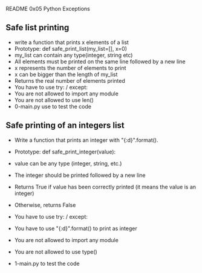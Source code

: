 README 0x05 Python Exceptions

## Safe list printing
- write a function that prints x elements of a list
- Prototype: def safe_print_list(my_list=[], x=0)
- my_list can contain any type(integer, string etc)
- All elements must be printed on the same line followed by a new line
- x represents  the number of elements to print
- x can be bigger than the length of my_list
- Returns the real number of elements printed
- You have to use try: / except:
- You are not allowed to import any module
- You are not allowed to use len()
- 0-main.py use to test the code

## Safe printing of an integers list
- Write a function that prints an integer with "{:d}".format().

-    Prototype: def safe_print_integer(value):
-    value can be any type (integer, string, etc.)
-    The integer should be printed followed by a new line
-    Returns True if value has been correctly printed (it means the value is an integer)
-    Otherwise, returns False
-    You have to use try: / except:
-    You have to use "{:d}".format() to print as integer
-    You are not allowed to import any module
-    You are not allowed to use type()
-    1-main.py to test the code
